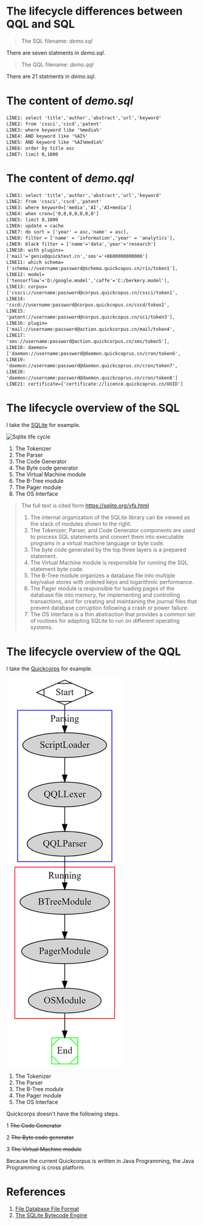 # The lifecycle differences between QQL and SQL

> The SQL filename: _demo.sql_ 

There are seven statments in _demo.sql_.

> The QQL filename: _demo.qql_

There are 21 statments in _demo.sql_.

# The content of _demo.sql_

```
LINE1: select 'title','author','abstract','url','keyword'
LINE2: from 'cssci','cscd','patent'
LINE3: where keyword like '%media%'
LINE4: AND keyword like '%AI%'
LINE5: AND keyword like '%AI%media%'
LINE6: order by title asc
LINE7: limit 0,1000
```
# The content of _demo.qql_

```
LINE1: select 'title','author','abstract','url','keyword'
LINE2: from 'cssci','cscd','patent'
LINE3: where keyword=['media','AI','AI+media'] 
LINE4: when cron=['0,0,0,0,0,0,0']
LINE5: limit 0,1000 
LINE6: update = cache 
LINE7: do sort = ['year' = asc,'name' = asc],
LINE8: filter = ['name' = 'information','year' = 'analytics'],
LINE9: black filter = ['name'='data','year'='research']
LINE10: with plugins=['mail'='genix@quicktext.cn','sms'='+8600000000000']
LINE11: which schema=['schema://username:password@schema.quickcopus.cn/ris/token1'], 
LINE12: model=['tensorflow'='D:/google.model','caffe'='C:/berkery.model'],
LINE13: corpus=['cssci://username:password@corpus.quickcopus.cn/cssci/token1',
LINE14:         'cscd://username:password@corpus.quickcopus.cn/cscd/token2',
LINE15:         'patent://username:password@corpus.quickcopus.cn/sci/token3'],
LINE16: plugin=['mail://username:password@action.quickcorpus.cn/mail/token4',
LINE17:       	'sms://username:password@action.quickcorpus.cn/sms/token5'],
LINE18: daemon=['daemon://username:password@daemon.quickcoprus.cn/cron/token6',
LINE19: 		    'daemon://username:password@daemon.quickcoprus.cn/cron/token7',
LINE20:     	  'daemon://username:password@daemon.quickcoprus.cn/cron/token8']
LINE21: certificate=['certificate://licence.quickcoprus.cn/UUID']
```	

# The lifecycle overview of the SQL

I take the [SQLite](http://www.sqlite.org) for example.

![Sqlite life cycle](https://sqlite.org/images/vfs1.gif)

1. The Tokenizer
2. The Parser
3. The Code Generator
4. The Byte code generator
5. The Virtual Machine module
6. The B-Tree module
7. The Pager module
8. The OS Interface 

> The full text is cited form <https://sqlite.org/vfs.html>
> 1. The internal organization of the SQLite library can be viewed as the stack of modules shown to the right. 
> 2. The Tokenizer, Parser, and Code Generator components are used to process SQL statements and convert them into executable programs in a virtual machine language or byte code. 
> 3. The byte code generated by the top three layers is a prepared statement. 
> 4. The Virtual Machine module is responsible for running the SQL statement byte code. 
> 5. The B-Tree module organizes a database file into multiple key/value stores with ordered keys and logarithmic performance. 
> 6. The Pager module is responsible for loading pages of the database file into memory, for implementing and controlling transactions, and for creating and maintaining the journal files that prevent database corruption following a crash or power failure. 
> 7. The OS Interface is a thin abstraction that provides a common set of routines for adapting SQLite to run on different operating systems. 


# The lifecycle overview of the QQL

I take the [Quickcorps](http://www.quickcorpus.cn) for example.

![Quickcorps life cycle](images/qqllifecycle.png)

1. The Tokenizer
2. The Parser
3. The B-Tree module
4. The Pager module
5. The OS Interface 

Quickcorps doesn't have the following steps.

1 ~~The Code Generator~~

2 ~~The Byte code generator~~

3 ~~The Virtual Machine module~~

Because the current Quickcorpus is written in Java Programming, the Java Programming is cross platform.

# References

1. [File Database File Format](https://sqlite.org/fileformat2.html)
2. [The SQLite Bytecode Engine](https://sqlite.org/opcode.html)
